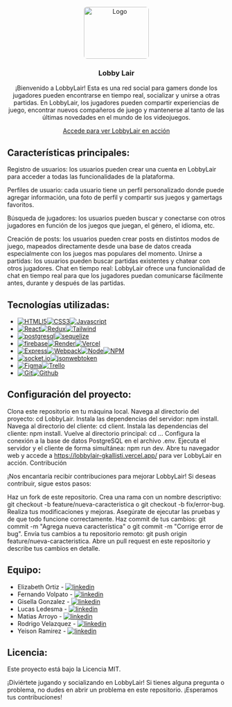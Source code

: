 
<br />
<div align="center">
  <a href="https://github.com/REVelazquez/Pf-LobbyLair.git">
    <img src="https://firebasestorage.googleapis.com/v0/b/lobbylair-pf.appspot.com/o/Logo.webp?alt=media&token=ea0389a0-f0d5-4d8b-a9b4-c11af490c453" alt="Logo" width="150" height="120" style="border-radius: 5%">
  </a>

<h3 align="center">Lobby Lair</h3>

<p align="center">
¡Bienvenido a LobbyLair! Esta es una red social para gamers donde los jugadores pueden encontrarse en tiempo real, socializar y unirse a otras partidas. En LobbyLair, los jugadores pueden compartir experiencias de juego, encontrar nuevos compañeros de juego y mantenerse al tanto de las últimas novedades en el mundo de los videojuegos.

<a href="https://lobbylair-gkallisti.vercel.app/">Accede para ver LobbyLair en acción</a>
</p>
</div>

## Características principales:

Registro de usuarios: los usuarios pueden crear una cuenta en LobbyLair para acceder a todas las funcionalidades de la plataforma.

Perfiles de usuario: cada usuario tiene un perfil personalizado donde puede agregar información, una foto de perfil y compartir sus juegos y gamertags favoritos.

Búsqueda de jugadores: los usuarios pueden buscar y conectarse con otros jugadores en función de los juegos que juegan, el género, el idioma, etc.

Creación de posts: los usuarios pueden crear posts en distintos modos de juego, mapeados directamente desde una base de datos creada especialmente con los juegos mas populares del momento.
Unirse a partidas: los usuarios pueden buscar partidas existentes y chatear con otros jugadores.
Chat en tiempo real: LobbyLair ofrece una funcionalidad de chat en tiempo real para que los jugadores puedan comunicarse fácilmente antes, durante y después de las partidas.


## Tecnologías utilizadas:

* [![HTMLl5][html5]][html-url][![CSS3][css3]][css-url][![Javascript][javascript]][js-url]
* [![React][React.js]][React-url][![Redux][Redux-query]][Redux-url][![Tailwind][Tailwind-css]][Tailwind-url]
* [![postgresql][PostgreSQL]][postgresql-url][![sequelize][Sequelize]][sequelize-url]
* [![firebase][firebase]][firebase-url][![Render][Render]][Render-url][![Vercel][Vercel]][Vercel-url]
* [![Express][Express.js]][express-url][![Webpack][Webpack.js]][Webpack-url][![Node][Node.js]][Node-url][![NPM][npm]][npm-url]
* [![socket.io][socket.io]][socket.io-url][![jsonwebtoken][jsonwebtoken]][jsonwebtoken-url]
* [![Figma][Figma-des]][Figma-url][![Trello][trello]][trello-url]
* [![Git][git]][git-url][![Github][github]][github-url]

## Configuración del proyecto:

Clona este repositorio en tu máquina local.
Navega al directorio del proyecto: cd LobbyLair.
Instala las dependencias del servidor: npm install.
Navega al directorio del cliente: cd client.
Instala las dependencias del cliente: npm install.
Vuelve al directorio principal: cd ...
Configura la conexión a la base de datos PostgreSQL en el archivo .env.
Ejecuta el servidor y el cliente de forma simultánea: npm run dev.
Abre tu navegador web y accede a https://lobbylair-gkallisti.vercel.app/ para ver LobbyLair en acción.
                Contribución


¡Nos encantaría recibir contribuciones para mejorar LobbyLair! Si deseas contribuir, sigue estos pasos:

Haz un fork de este repositorio.
Crea una rama con un nombre descriptivo: git checkout -b feature/nueva-caracteristica o git checkout -b fix/error-bug.
Realiza tus modificaciones y mejoras.
Asegúrate de ejecutar las pruebas y de que todo funcione correctamente.
Haz commit de tus cambios: git commit -m "Agrega nueva característica" o git commit -m "Corrige error de bug".
Envía tus cambios a tu repositorio remoto: git push origin feature/nueva-caracteristica.
Abre un pull request en este repositorio y describe tus cambios en detalle.

## Equipo:

* Elizabeth Ortiz - [![linkedin][linkedin]][linkedin-urleli]
* Fernando Volpato - [![linkedin][linkedin]][linkedin-urlfer]
* Gisella Gonzalez - [![linkedin][linkedin]][linkedin-urlgise]
* Lucas Ledesma - [![linkedin][linkedin]][linkedin-urllucas]
* Matias Arroyo - [![linkedin][linkedin]][linkedin-urlmati]
* Rodrigo Velazquez - [![linkedin][linkedin]][linkedin-urlrodri]
* Yeison Ramirez - [![linkedin][linkedin]][linkedin-urlyeison]


## Licencia:

Este proyecto está bajo la Licencia MIT.

¡Diviértete jugando y socializando en LobbyLair! Si tienes alguna pregunta o problema, no dudes en abrir un problema en este repositorio. ¡Esperamos tus contribuciones!

[React.js]: https://img.shields.io/badge/React-20232A?style=for-the-badge&logo=react&logoColor=61DAFB
[React-url]: https://reactjs.org/
[Express.js]: https://img.shields.io/badge/express.js-%23404d59.svg?style=for-the-badge&logo=express&logoColor=%2361DAFB
[Express-url]: https://expressjs.com
[Figma-des]: https://img.shields.io/badge/figma-%23F24E1E.svg?style=for-the-badge&logo=figma&logoColor=white
[Figma-url]: https://www.figma.com/
[npm]: https://img.shields.io/badge/NPM-%23000000.svg?style=for-the-badge&logo=npm&logoColor=white
[npm-url]: https://www.npmjs.com/
[Node.js]: https://img.shields.io/badge/node.js-6DA55F?style=for-the-badge&logo=node.js&logoColor=white
[Node-url]: https://nodejs.org/
[Redux-query]: https://img.shields.io/badge/redux-%23593d88.svg?style=for-the-badge&logo=redux&logoColor=white
[Redux-url]: https://en.redux.js.org/
[Tailwind-css]: https://img.shields.io/badge/tailwindcss-%2338B2AC.svg?style=for-the-badge&logo=tailwind-css&logoColor=white
[Tailwind-url]: https://tailwindcss.com/
[Webpack.js]: https://img.shields.io/badge/webpack-%238DD6F9.svg?style=for-the-badge&logo=webpack&logoColor=black
[Webpack-url]: https://webpack.js.org/
[Render]: https://img.shields.io/badge/Render-%46E3B7.svg?style=for-the-badge&logo=render&logoColor=white
[Render-url]: https://render.com/
[Vercel]: https://img.shields.io/badge/vercel-%23000000.svg?style=for-the-badge&logo=vercel&logoColor=white
[Vercel-url]: https://vercel.com/
[html5]: https://img.shields.io/badge/html5-%23E34F26.svg?style=for-the-badge&logo=html5&logoColor=white
[html-url]: https://es.wikipedia.org/wiki/HTML5
[css3]: https://img.shields.io/badge/css3-%231572B6.svg?style=for-the-badge&logo=css3&logoColor=white
[css-url]: https://developer.mozilla.org/es/docs/Web/CSS
[javascript]: https://img.shields.io/badge/javascript-%23323330.svg?style=for-the-badge&logo=javascript&logoColor=%23F7DF1E
[js-url]: https://www.javascript.com/
[trello]: https://img.shields.io/badge/Trello-%23026AA7.svg?style=for-the-badge&logo=Trello&logoColor=white
[trello-url]: https://trello.com/
[git]: https://img.shields.io/badge/git-%23F05033.svg?style=for-the-badge&logo=git&logoColor=white
[git-url]: https://git-scm.com/
[github]: https://img.shields.io/badge/github-%23121011.svg?style=for-the-badge&logo=github&logoColor=white
[github-url]: https://github.com/
[postgresql]: https://img.shields.io/badge/PostgreSQL-316192?style=for-the-badge&logo=postgresql&logoColor=white
[postgresql-url]: https://www.postgresql.org/
[sequelize]: https://img.shields.io/badge/sequelize-323330?style=for-the-badge&logo=sequelize&logoColor=blue
[sequelize-url]: https://sequelize.org/
[jsonwebtoken]: https://img.shields.io/badge/json%20web%20tokens-323330?style=for-the-badge&logo=json-web-tokens&logoColor=pink
[jsonwebtoken-url]: https://jwt.io/
[socket.io]: https://img.shields.io/badge/Socket.io-black?style=for-the-badge&logo=socket.io&badgeColor=010101
[socket.io-url]: https://socket.io/
[firebase]: https://img.shields.io/badge/Firebase-039BE5?style=for-the-badge&logo=Firebase&logoColor=white
[firebase-url]: https://firebase.google.com/?hl=es

<!--Linkedin -->
[linkedin]: https://img.shields.io/badge/LinkedIn-0077B5?style=for-the-badge&logo=linkedin&logoColor=white
[linkedin-urlfer]: https://www.linkedin.com/in/fernando-volpato-5bb718217/
[linkedin-urleli]: https://www.linkedin.com/in/elizabeth-ortiz-rivas/
[linkedin-urllucas]: https://www.linkedin.com/in/lucas-fidel-ledesma-915589267/
[linkedin-urlmati]: https://www.linkedin.com/in/matias-arroyo19/
[linkedin-urlgise]: https://www.linkedin.com/in/gisella-gkallisti/
[linkedin-urlrodri]: https://www.linkedin.com/in/rodrigo-velazquez-9bb156267/
[linkedin-urlyeison]: https://www.linkedin.com/in/yeison-johan-ram%C3%ADrez-osorno-9a0bb8243/